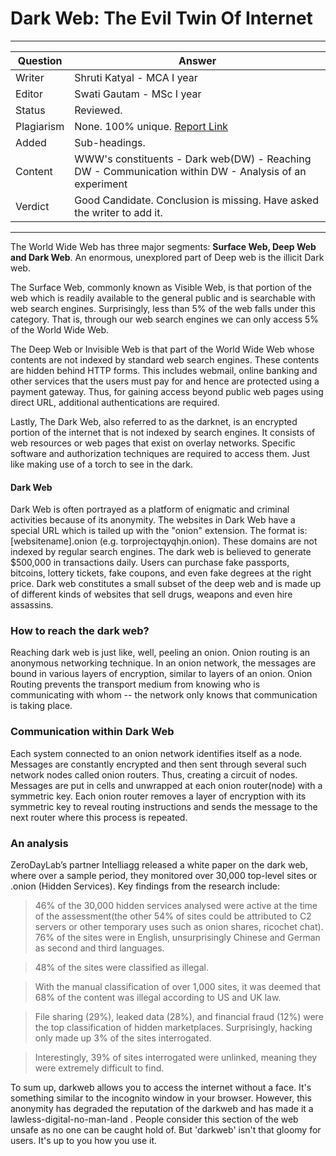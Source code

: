 
#  Dark Web: The Evil Twin Of Internet
 
---
Question | Answer |
--- | --- |
Writer |  Shruti Katyal - MCA I year
Editor | Swati Gautam - MSc I year
Status |	Reviewed.
Plagiarism |	None.  100% unique. [Report Link](./plag-reports/plag-darkweb-v1.pdf)
Added | Sub-headings.
Content |WWW's constituents - Dark web(DW)  - Reaching DW - Communication within DW - Analysis of an experiment
Verdict | Good Candidate. Conclusion is missing. Have asked the writer to add it. 
---

The World Wide Web has three major segments:  **Surface Web, Deep Web and Dark Web**. An enormous, unexplored part of Deep web is the illicit Dark web. 

The Surface Web, commonly known as Visible Web, is that portion of the web which is readily available to the general public and is searchable with web search engines. Surprisingly, less than 5% of the web falls under this category. That is, through our web search engines we can only access 5% of the World Wide Web.

The Deep Web or Invisible Web is that part of the World Wide Web whose contents are not indexed by standard web search engines. These contents are hidden behind HTTP forms. This includes webmail, online banking and other services that the users must pay for and hence are protected using a payment gateway. Thus, for gaining access beyond public web pages using direct URL, additional authentications are required.

Lastly, The Dark Web, also referred to as the darknet, is an encrypted portion of the internet that is not indexed by search engines. It consists of web resources or web pages that exist on overlay networks. Specific software and authorization techniques are required to access them. Just like making use of a torch to see in the dark. 

#### Dark Web
Dark Web is often portrayed as a platform of enigmatic and criminal activities because of its anonymity. The websites in Dark Web have a special URL which is tailed up with the "onion" extension. The format is: [websitename].onion (e.g. torprojectqyqhjn.onion). These domains are not indexed by regular search engines.
The dark web is believed to generate $500,000 in transactions daily. Users can purchase fake passports, bitcoins, lottery tickets, fake coupons, and even fake degrees at the right price. Dark web constitutes a small subset of the deep web and is made up of different kinds of websites that sell drugs, weapons and even hire assassins.

### How to reach the dark web?
Reaching dark web is just like, well, peeling an onion.
Onion routing is an anonymous networking technique. In an onion network, the messages are bound in various layers of encryption, similar to layers of an onion. Onion Routing prevents the transport medium from knowing who is communicating with whom -- the network only knows that communication is taking place. 

### Communication within Dark Web
Each system connected to an onion network identifies itself as a node. Messages are constantly encrypted and then sent through several such network nodes called onion routers. Thus, creating a circuit of nodes. Messages are put in cells and unwrapped at each onion router(node) with a symmetric key. Each onion router removes a layer of encryption with its symmetric key to reveal routing instructions and sends the message to the next router where this process is repeated.

### An analysis
ZeroDayLab’s partner Intelliagg released a white paper on the dark web, where over a sample period, they monitored over 30,000 top-level sites or .onion (Hidden Services). 
Key findings from the research include:

>46% of the 30,000 hidden services analysed were active at the time of the assessment(the other 54% of sites could be attributed to C2 servers or other temporary uses such as onion shares, ricochet chat).
76% of the sites were in English, unsurprisingly Chinese and German as second and third languages.

>48% of the sites were classified as illegal.

>With the manual classification of over 1,000 sites, it was deemed that 68% of the content was illegal according to US and UK law.

>File sharing (29%), leaked data (28%), and financial fraud (12%) were the top classification of hidden marketplaces. Surprisingly, hacking only made up 3% of the sites interrogated.

>Interestingly, 39% of sites interrogated were unlinked, meaning they were extremely difficult to find.
 
To sum up, darkweb allows you to access the internet without a face. It's something similar to the incognito window in your browser. However, this anonymity has degraded the reputation of the darkweb and has made it a lawless-digital-no-man-land . People consider this section of the web unsafe as no one can be caught hold of. But 'darkweb' isn't that gloomy for users. It's up to you how you use it.  
 
 
